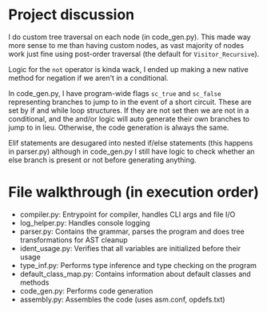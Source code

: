 # Project discussion

I do custom tree traversal on each node (in code_gen.py). This made way more sense to me than having custom nodes, as vast majority of nodes work just fine using post-order traversal (the default for `Visitor_Recursive`).

Logic for the `not` operator is kinda wack, I ended up making a new native method for negation if we aren't in a conditional.

In code_gen.py, I have program-wide flags `sc_true` and `sc_false` representing branches to jump to in the event of a short circuit. These are set by if and while loop structures. If they are not set then we are not in a conditional, and the and/or logic will auto generate their own branches to jump to in lieu. Otherwise, the code generation is always the same.

Elif statements are desugared into nested if/else statements (this happens in parser.py) although in code_gen.py I still have logic to check whether an else branch is present or not before generating anything.

# File walkthrough (in execution order)

* compiler.py: Entrypoint for compiler, handles CLI args and file I/O
* log_helper.py: Handles console logging
* parser.py: Contains the grammar, parses the program and does tree transformations for AST cleanup
* ident_usage.py: Verifies that all variables are initialized before their usage
* type_inf.py: Performs type inference and type checking on the program
* default_class_map.py: Contains information about default classes and methods
* code_gen.py: Performs code generation
* assembly.py: Assembles the code (uses asm.conf, opdefs.txt)

